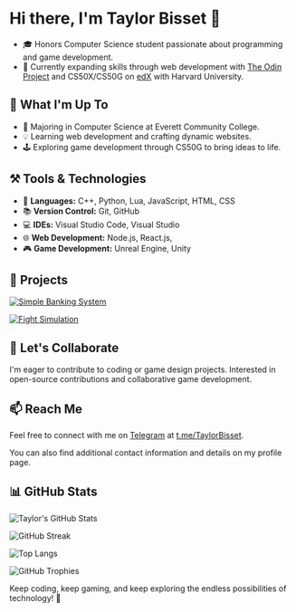 # Hi there, I'm Taylor Bisset 👋 

- 🎓 Honors Computer Science student passionate about programming and game development. 
- 🌱 Currently expanding skills through web development with [The Odin Project](https://www.theodinproject.com/ "High-quality coding education created by an open-source community") and CS50X/CS50G on [edX](https://www.edx.org/) with Harvard University. 

## 👀 What I'm Up To 
- 💼 Majoring in Computer Science at Everett Community College. 
- 💡 Learning web development and crafting dynamic websites. 
- 🕹️ Exploring game development through CS50G to bring ideas to life. 

## ⚒️ Tools & Technologies
- 💬 **Languages:** C++, Python, Lua, JavaScript, HTML, CSS 
- 📚 **Version Control:** Git, GitHub 
- 💻 **IDEs:** Visual Studio Code, Visual Studio 
- 🌐 **Web Development:** Node.js, React.js, 
- 🎮 **Game Development:** Unreal Engine, Unity 

## 🚀 Projects 
[![Simple Banking System](https://github-readme-stats.vercel.app/api/pin/?username=TaylorBisset&repo=CS131-SimpleBankingSystem-HonorsProject)](https://github.com/TaylorBisset/CS131-SimpleBankingSystem-HonorsProject) 

[![Fight Simulation](https://github-readme-stats.vercel.app/api/pin/?username=TaylorBisset&repo=CS132-Honors-FightSim)](https://github.com/TaylorBisset/CS132-Honors-FightSim) 

## 🤝 Let's Collaborate 
I'm eager to contribute to coding or game design projects. Interested in open-source contributions and collaborative game development. 

## 📫 Reach Me 
Feel free to connect with me on [Telegram](https://telegram.org/ "globally accessible freemium, cross-platform, encrypted, cloud-based and centralized instant messaging service") at [t.me/TaylorBisset](https://t.me/taylorbisset). 

You can also find additional contact information and details on my profile page. 

## 📊 GitHub Stats <!-- https://github.com/anuraghazra/github-readme-stats -->
![Taylor's GitHub Stats](https://github-readme-stats.vercel.app/api?username=TaylorBisset&show_icons=true&theme=darkone "https://github.com/anuraghazra/github-readme-stats")

![GitHub Streak](https://github-readme-streak-stats.herokuapp.com/?user=TaylorBisset&theme=darkone) 

![Top Langs](https://github-readme-stats.vercel.app/api/top-langs/?username=TaylorBisset&layout=donut&theme=darkone) 

![GitHub Trophies](https://github-profile-trophy.vercel.app/?username=TaylorBisset&theme=darkone&row=2&column=4) 

<!-- ![Wakatime Stats](https://github-readme-stats.vercel.app/api/wakatime?username=TaylorBisset&theme=darkone) -->

Keep coding, keep gaming, and keep exploring the endless possibilities of technology! 🚀 
